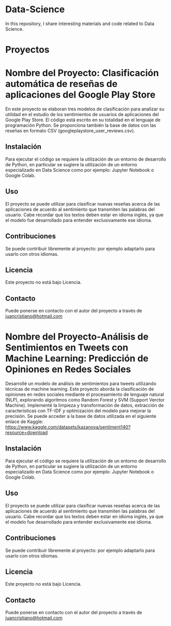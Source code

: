 # Data-Science
In this repository, I share interesting materials and code related to Data Science.

# Proyectos 

# Nombre del Proyecto: Clasificación automática de reseñas de aplicaciones del Google Play Store

En este proyecto se elaboran tres modelos de clasificación para analizar su utilidad en el estudio
de los sentimientos de usuarios de aplicaciones del Google Play Store. El código está escrito en su
totalidad en el lenguaje de programación Python. Se proporciona también la base de datos con las
reseñas en formato CSV (googleplaystore_user_reviews.csv).

## Instalación

Para ejecutar el código se requiere la utilización de un entorno de desarrollo de Python, 
en particular se sugiere la utilización de un entorno especializado en Data Science como por ejemplo:
Jupyter Notebook o Google Colab.

## Uso

El proyecto se puede utilizar para clasificar nuevas reseñas acerca de las aplicaciones de acuerdo al
sentimiento que transmiten las palabras del usuario. Cabe recordar que los textos deben estar en idioma
inglés, ya que el modelo fue desarrollado para entender exclusivamente ese idioma.

## Contribuciones

Se puede contribuir libremente al proyecto: por ejemplo adaptarlo para usarlo con otros idiomas.

## Licencia

Este proyecto no está bajo Licencia.

## Contacto

Puede ponerse en contacto con el autor del proyecto a través de juancristiano@hotmail.com

# Nombre del Proyecto-Análisis de Sentimientos en Tweets con Machine Learning: Predicción de Opiniones en Redes Sociales

Desarrollé un modelo de análisis de sentimientos para tweets utilizando técnicas de machine learning. Este proyecto aborda la
clasificación de opiniones en redes sociales mediante el procesamiento de lenguaje natural (NLP), explorando algoritmos como
Random Forest y SVM (Support Verctor Machine). Implementé la limpieza y transformación de datos, extracción de características
con TF-IDF y optimización del modelo para mejorar la precisión. Se puede acceder a la base de datos utilizada en el siguiente enlace
de Kaggle: https://www.kaggle.com/datasets/kazanova/sentiment140?resource=download

## Instalación

Para ejecutar el código se requiere la utilización de un entorno de desarrollo de Python, 
en particular se sugiere la utilización de un entorno especializado en Data Science como por ejemplo:
Jupyter Notebook o Google Colab.

## Uso

El proyecto se puede utilizar para clasificar nuevas reseñas acerca de las aplicaciones de acuerdo al
sentimiento que transmiten las palabras del usuario. Cabe recordar que los textos deben estar en idioma
inglés, ya que el modelo fue desarrollado para entender exclusivamente ese idioma.

## Contribuciones

Se puede contribuir libremente al proyecto: por ejemplo adaptarlo para usarlo con otros idiomas.

## Licencia

Este proyecto no está bajo Licencia.

## Contacto

Puede ponerse en contacto con el autor del proyecto a través de juancristiano@hotmail.com



